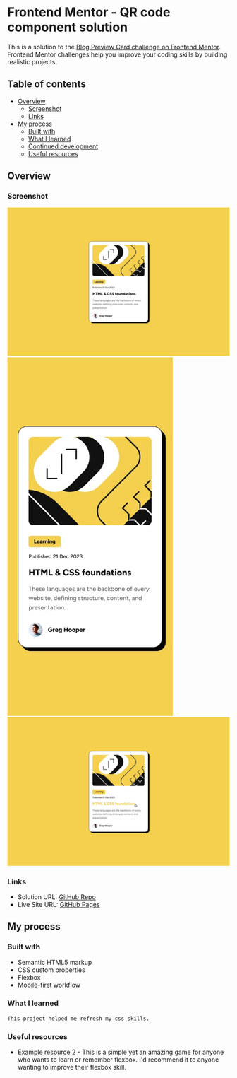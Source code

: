 # Frontend Mentor - QR code component solution

This is a solution to the [Blog Preview Card challenge on Frontend Mentor](https://www.frontendmentor.io/challenges/blog-preview-card-ckPaj01IcS). Frontend Mentor challenges help you improve your coding skills by building realistic projects.

## Table of contents

- [Overview](#overview)
  - [Screenshot](#screenshot)
  - [Links](#links)
- [My process](#my-process)
  - [Built with](#built-with)
  - [What I learned](#what-i-learned)
  - [Continued development](#continued-development)
  - [Useful resources](#useful-resources)

## Overview

### Screenshot

![](design/desktop-design.jpg)
![](design/mobile-design.jpg)
![](design/active-states.jpg)

### Links

- Solution URL: [GitHub Repo](https://github.com/Dhia-zorai/Blog-preview-card)
- Live Site URL: [GitHub Pages](https://github.com/Dhia-zorai/Blog-preview-card)

## My process

### Built with

- Semantic HTML5 markup
- CSS custom properties
- Flexbox
- Mobile-first workflow

### What I learned

```css
This project helped me refresh my css skills.
```

### Useful resources

- [Example resource 2](https://flexboxfroggy.com/) - This is a simple yet an amazing game for anyone who wants to learn or remember flexbox. I'd recommend it to anyone wanting to improve their flexbox skill.
